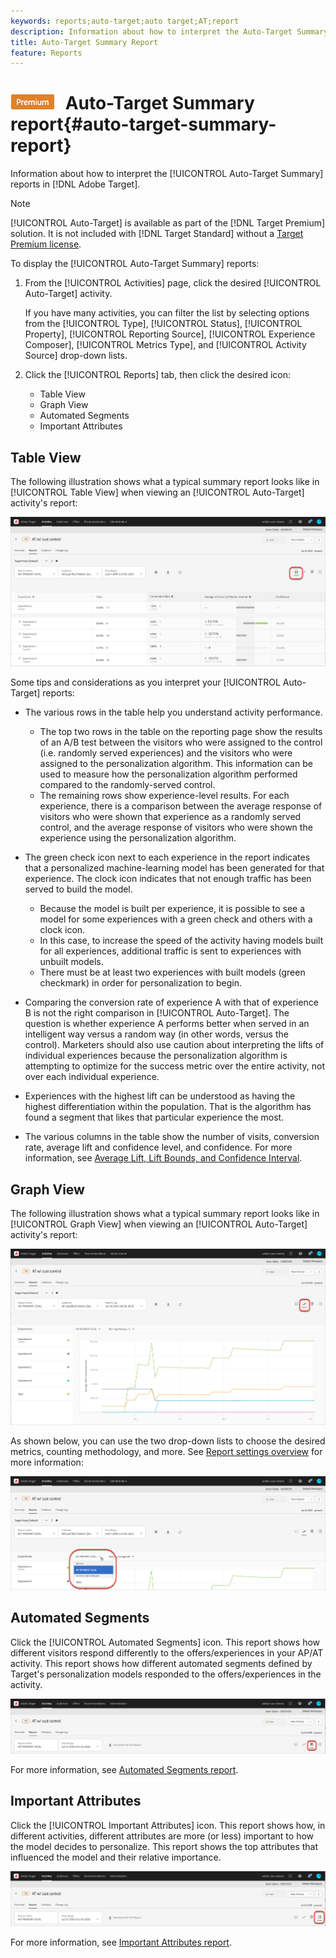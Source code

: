 ```yaml
---
keywords: reports;auto-target;auto target;AT;report
description: Information about how to interpret the Auto-Target Summary report in Adobe Target.
title: Auto-Target Summary Report
feature: Reports
---
```


# ![PREMIUM](/help/assets/premium.png) Auto-Target Summary report{#auto-target-summary-report}

Information about how to interpret the [!UICONTROL Auto-Target Summary] reports in [!DNL Adobe Target].

>[!NOTE]
>
>[!UICONTROL Auto-Target] is available as part of the [!DNL Target Premium] solution. It is not included with [!DNL Target Standard] without a [Target Premium license](/help/c-intro/intro.md#premium).

To display the [!UICONTROL Auto-Target Summary] reports:

1. From the [!UICONTROL Activities] page, click the desired [!UICONTROL Auto-Target] activity.

   If you have many activities, you can filter the list by selecting options from the [!UICONTROL Type], [!UICONTROL Status], [!UICONTROL Property], [!UICONTROL Reporting Source], [!UICONTROL Experience Composer], [!UICONTROL Metrics Type], and [!UICONTROL Activity Source] drop-down lists.

1. Click the [!UICONTROL Reports] tab, then click the desired icon:

   * Table View
   * Graph View
   * Automated Segments
   * Important Attributes

## Table View

The following illustration shows what a typical summary report looks like in [!UICONTROL Table View] when viewing an [!UICONTROL Auto-Target] activity's report:

![Auto-Target table view report](/help/c-reports/assets/at-table-view.png)

Some tips and considerations as you interpret your [!UICONTROL Auto-Target] reports:

* The various rows in the table help you understand activity performance.

    * The top two rows in the table on the reporting page show the results of an A/B test between the visitors who were assigned to the control (i.e. randomly served experiences) and the visitors who were assigned to the personalization algorithm. This information can be used to measure how the personalization algorithm performed compared to the randomly-served control. 
    * The remaining rows show experience-level results. For each experience, there is a comparison between the average response of visitors who were shown that experience as a randomly served control, and the average response of visitors who were shown the experience using the personalization algorithm.

* The green check icon next to each experience in the report indicates that a personalized machine-learning model has been generated for that experience. The clock icon indicates that not enough traffic has been served to build the model.

    * Because the model is built per experience, it is possible to see a model for some experiences with a green check and others with a clock icon. 
    * In this case, to increase the speed of the activity having models built for all experiences, additional traffic is sent to experiences with unbuilt models. 
    * There must be at least two experiences with built models (green checkmark) in order for personalization to begin.

* Comparing the conversion rate of experience A with that of experience B is not the right comparison in [!UICONTROL Auto-Target]. The question is whether experience A performs better when served in an intelligent way versus a random way (in other words, versus the control). Marketers should also use caution about interpreting the lifts of individual experiences because the personalization algorithm is attempting to optimize for the success metric over the entire activity, not over each individual experience. 
* Experiences with the highest lift can be understood as having the highest differentiation within the population. That is the algorithm has found a segment that likes that particular experience the most.
* The various columns in the table show the number of visits, conversion rate, average lift and confidence level, and confidence. For more information, see [Average Lift, Lift Bounds, and Confidence Interval](/help/c-reports/c-report-settings/average-lift-bounds-and-confidence-interval.md).

## Graph View

The following illustration shows what a typical summary report looks like in [!UICONTROL Graph View] when viewing an [!UICONTROL Auto-Target] activity's report:

![Auto-Target graph view report](/help/c-reports/assets/at-graph-view.png)

As shown below, you can use the two drop-down lists to choose the desired metrics, counting methodology, and more. See [Report settings overview](/help/c-reports/c-report-settings/report-settings.md) for more information:

![Auto-Target graph view report](/help/c-reports/assets/at-graph-view-2.png)

## Automated Segments

Click the [!UICONTROL Automated Segments] icon. This report shows how different visitors respond differently to the offers/experiences in your AP/AT activity. This report shows how different automated segments defined by Target's personalization models responded to the offers/experiences in the activity.

![Automated segments icon](/help/c-reports/assets/icon-automated-sements.png)

For more information, see [Automated Segments report](/help/c-reports/c-personalization-insights-reports/automated-segments-report.md).

## Important Attributes

Click the [!UICONTROL Important Attributes] icon. This report shows how, in different activities, different attributes are more (or less) important to how the model decides to personalize. This report shows the top attributes that influenced the model and their relative importance.

![Important attributes icon](/help/c-reports/assets/icon-important-attributes.png)

For more information, see [Important Attributes report](/help/c-reports/c-personalization-insights-reports/important-attributes-report.md).
